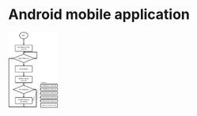 # Android mobile application

<img align="left" width="100" src="Media/DiagramSmartBuildingMobApp.png">

